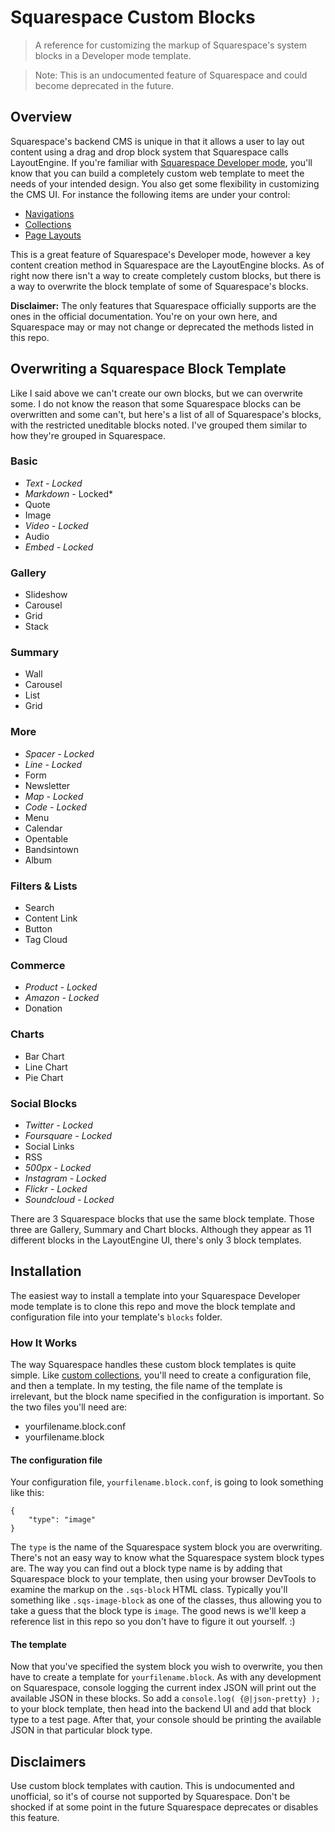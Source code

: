 Squarespace Custom Blocks
=======

> A reference for customizing the markup of Squarespace's system blocks in a Developer mode template.

> Note: This is an undocumented feature of Squarespace and could become deprecated in the future.



## Overview
Squarespace's backend CMS is unique in that it allows a user to lay out content using a drag and drop block system that Squarespace calls LayoutEngine. If you're familiar with [Squarespace Developer mode](http://developers.squarespace.com), you'll know that you can build a completely custom web template to meet the needs of your intended design. You also get some flexibility in customizing the CMS UI. For instance the following items are under your control:

* [Navigations](http://developers.squarespace.com/menus-navigation/)
* [Collections](http://developers.squarespace.com/collections/)
* [Page Layouts](http://developers.squarespace.com/layouts-regions/)

This is a great feature of Squarespace's Developer mode, however a key content creation method in Squarespace are the LayoutEngine blocks. As of right now there isn't a way to create completely custom blocks, but there is a way to overwrite the block template of some of Squarespace's blocks.

**Disclaimer:** The only features that Squarespace officially supports are the ones in the official documentation. You're on your own here, and Squarespace may or may not change or deprecated the methods listed in this repo.



## Overwriting a Squarespace Block Template
Like I said above we can't create our own blocks, but we can overwrite some. I do not know the reason that some Squarespace blocks can be overwritten and some can't, but here's a list of all of Squarespace's blocks, with the restricted uneditable blocks noted. I've grouped them similar to how they're grouped in Squarespace.

### Basic
* *Text - Locked*
* *Markdown* - Locked*
* Quote
* Image
* *Video - Locked*
* Audio
* *Embed - Locked*

### Gallery
* Slideshow
* Carousel
* Grid
* Stack

### Summary
* Wall
* Carousel
* List
* Grid

### More
* *Spacer - Locked*
* *Line - Locked*
* Form
* Newsletter
* *Map - Locked*
* *Code - Locked*
* Menu
* Calendar
* Opentable
* Bandsintown
* Album

### Filters & Lists
* Search
* Content Link
* Button
* Tag Cloud

### Commerce
* *Product - Locked*
* *Amazon - Locked*
* Donation

### Charts
* Bar Chart
* Line Chart
* Pie Chart

### Social Blocks
* *Twitter - Locked*
* *Foursquare - Locked*
* Social Links
* RSS
* *500px - Locked*
* *Instagram - Locked*
* *Flickr - Locked*
* *Soundcloud - Locked*

There are 3 Squarespace blocks that use the same block template. Those three are Gallery, Summary and Chart blocks. Although they appear as 11 different blocks in the LayoutEngine UI, there's only 3 block templates.



## Installation
The easiest way to install a template into your Squarespace Developer mode template is to clone this repo and move the block template and configuration file into your template's `blocks` folder.


### How It Works
The way Squarespace handles these custom block templates is quite simple. Like [custom collections](http://developers.squarespace.com/collections/), you'll need to create a configuration file, and then a template. In my testing, the file name of the template is irrelevant, but the block name specified in the configuration is important. So the two files you'll need are:

* yourfilename.block.conf
* yourfilename.block

#### The configuration file

Your configuration file, `yourfilename.block.conf`, is going to look something like this:

```
{
    "type": "image"
}
```

The `type` is the name of the Squarespace system block you are overwriting. There's not an easy way to know what the Squarespace system block types are. The way you can find out a block type name is by adding that Squarespace block to your template, then using your browser DevTools to examine the markup on the `.sqs-block` HTML class. Typically you'll something like `.sqs-image-block` as one of the classes, thus allowing you to take a guess that the block type is `image`. The good news is we'll keep a reference list in this repo so you don't have to figure it out yourself. :)

#### The template

Now that you've specified the system block you wish to overwrite, you then have to create a template for `yourfilename.block`. As with any development on Squarespace, console logging the current index JSON will print out the available JSON in these blocks. So add a `console.log( {@|json-pretty} );` to your block template, then head into the backend UI and add that block type to a test page. After that, your console should be printing the available JSON in that particular block type.



## Disclaimers
Use custom block templates with caution. This is undocumented and unofficial, so it's of course not supported by Squarespace. Don't be shocked if at some point in the future Squarespace deprecates or disables this feature.